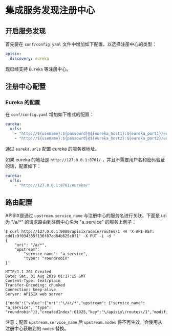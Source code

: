<!--
#
# Licensed to the Apache Software Foundation (ASF) under one or more
# contributor license agreements.  See the NOTICE file distributed with
# this work for additional information regarding copyright ownership.
# The ASF licenses this file to You under the Apache License, Version 2.0
# (the "License"); you may not use this file except in compliance with
# the License.  You may obtain a copy of the License at
#
#     http://www.apache.org/licenses/LICENSE-2.0
#
# Unless required by applicable law or agreed to in writing, software
# distributed under the License is distributed on an "AS IS" BASIS,
# WITHOUT WARRANTIES OR CONDITIONS OF ANY KIND, either express or implied.
# See the License for the specific language governing permissions and
# limitations under the License.
#
-->

# 集成服务发现注册中心

## 开启服务发现

首先要在 `conf/config.yaml` 文件中增加如下配置，以选择注册中心的类型：

```yaml
apisix:
  discovery: eureka
```

现已经支持 `Eureka` 等注册中心。

## 注册中心配置

### Eureka 的配置

在 `conf/config.yaml` 增加如下格式的配置：

```yaml
eureka:
  urls:
    - "http://${usename}:${passowrd}@${eureka_host1}:${eureka_port1}/eureka/"
    - "http://${usename}:${passowrd}@${eureka_host2}:${eureka_port2}/eureka/"
```

通过 `eureka.urls` 配置 eureka 的服务器地址。

如果 eureka 的地址是 `http://127.0.0.1:8761/` ，并且不需要用户名和密码验证的话，配置如下：

```yaml
eureka:
  urls:
    - "http://127.0.0.1:8761/eureka/"
```

## 路由配置

APISIX是通过 `upstream.service_name` 与注册中心的服务名进行关联。下面是 uri 为 "/a/*" 的请求路由到注册中心名为 "a_service" 的服务上例子：

```shell
$ curl http://127.0.0.1:9080/apisix/admin/routes/1 -H 'X-API-KEY: edd1c9f034335f136f87ad84b625c8f1' -X PUT -i -d '
{
    "uri": "/a/*",
    "upstream":
        "service_name": "a_service",
        "type": "roundrobin"
}'

HTTP/1.1 201 Created
Date: Sat, 31 Aug 2019 01:17:15 GMT
Content-Type: text/plain
Transfer-Encoding: chunked
Connection: keep-alive
Server: APISIX web server

{"node":{"value":{"uri":"\/a\/*","upstream": {"service_name": "a_service", "type": "roundrobin"}},"createdIndex":61925,"key":"\/apisix\/routes\/1","modifiedIndex":61925},"action":"create"}
```

注意：配置 `upstream.service_name` 后 `upstream.nodes` 将不再生效，会使用从注册中心获取到的 `nodes` 替换。
